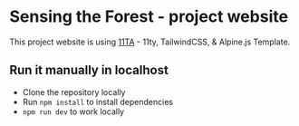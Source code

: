 # Sensing the Forest - project website

This project website is using [11TA](https://github.com/11ta/11ta-template/) - 11ty, TailwindCSS, & Alpine.js Template.

## Run it manually in localhost

- Clone the repository locally
- Run `npm install` to install dependencies
- `npm run dev` to work locally
